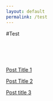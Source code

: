 ```yaml
---
layout: default
permalink: /test
---
```


#Test



<br></br>
<br></br>
[Post Title 1](http://rajathkumarmp.github.io/robocomp/tutorial/2015/05/23/contribute.html)


[Post Title 2](http://rajathkumarmp.github.io/robocomp/tutorial/2015/05/23/contribute.html)



[Post title 3](http://rajathkumarmp.github.io/robocomp/tutorial/2015/05/23/contribute.html)